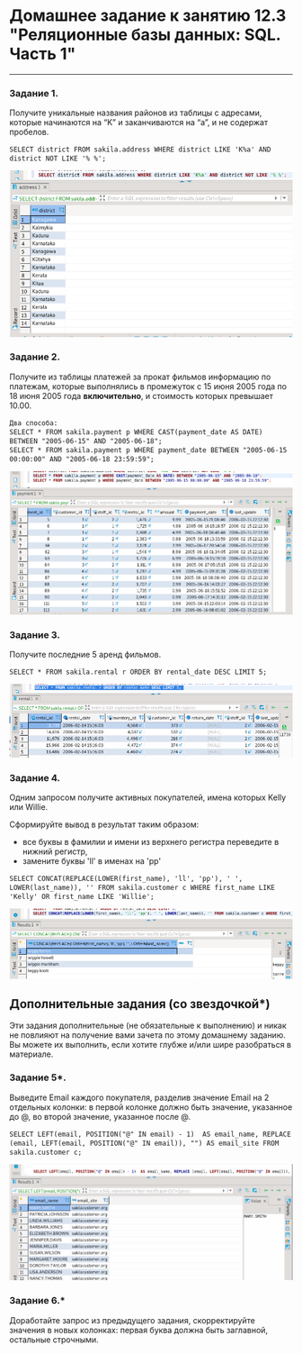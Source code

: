 # Домашнее задание к занятию 12.3 "Реляционные базы данных: SQL. Часть 1"

---

### Задание 1.

Получите уникальные названия районов из таблицы с адресами, которые начинаются на “K” и заканчиваются на “a”, и не содержат пробелов.

```
SELECT district FROM sakila.address WHERE district LIKE 'K%a' AND district NOT LIKE '% %';
```
![](/src/12.3_SQL-part1/assets/task_1.png)

### Задание 2.

Получите из таблицы платежей за прокат фильмов информацию по платежам, которые выполнялись в промежуток с 15 июня 2005 года по 18 июня 2005 года **включительно**, 
и стоимость которых превышает 10.00.

```
Два способа:
SELECT * FROM sakila.payment p WHERE CAST(payment_date AS DATE) BETWEEN "2005-06-15" AND "2005-06-18";
SELECT * FROM sakila.payment p WHERE payment_date BETWEEN "2005-06-15 00:00:00" AND "2005-06-18 23:59:59";

```
![](/src/12.3_SQL-part1/assets/task_2.png)

### Задание 3.

Получите последние 5 аренд фильмов.

```
SELECT * FROM sakila.rental r ORDER BY rental_date DESC LIMIT 5; 
```
![](/src/12.3_SQL-part1/assets/task_3.png)


### Задание 4.

Одним запросом получите активных покупателей, имена которых Kelly или Willie. 

Сформируйте вывод в результат таким образом:
- все буквы в фамилии и имени из верхнего регистра переведите в нижний регистр,
- замените буквы 'll' в именах на 'pp'

```
SELECT CONCAT(REPLACE(LOWER(first_name), 'll', 'pp'), ' ', LOWER(last_name)), '' FROM sakila.customer c WHERE first_name LIKE 'Kelly' OR first_name LIKE 'Willie';
```
![](/src/12.3_SQL-part1/assets/task_4.png)

## Дополнительные задания (со звездочкой*)
Эти задания дополнительные (не обязательные к выполнению) и никак не повлияют на получение вами зачета по этому домашнему заданию. Вы можете их выполнить, если хотите глубже и/или шире разобраться в материале.

### Задание 5*.

Выведите Email каждого покупателя, разделив значение Email на 2 отдельных колонки: в первой колонке должно быть значение, указанное до @, во второй значение, указанное после @.
```
SELECT LEFT(email, POSITION("@" IN email) - 1)  AS email_name, REPLACE (email, LEFT(email, POSITION("@" IN email)), "") AS email_site FROM sakila.customer c;
```
![](/src/12.3_SQL-part1/assets/task_5.png)

### Задание 6.*

Доработайте запрос из предыдущего задания, скорректируйте значения в новых колонках: первая буква должна быть заглавной, остальные строчными.


